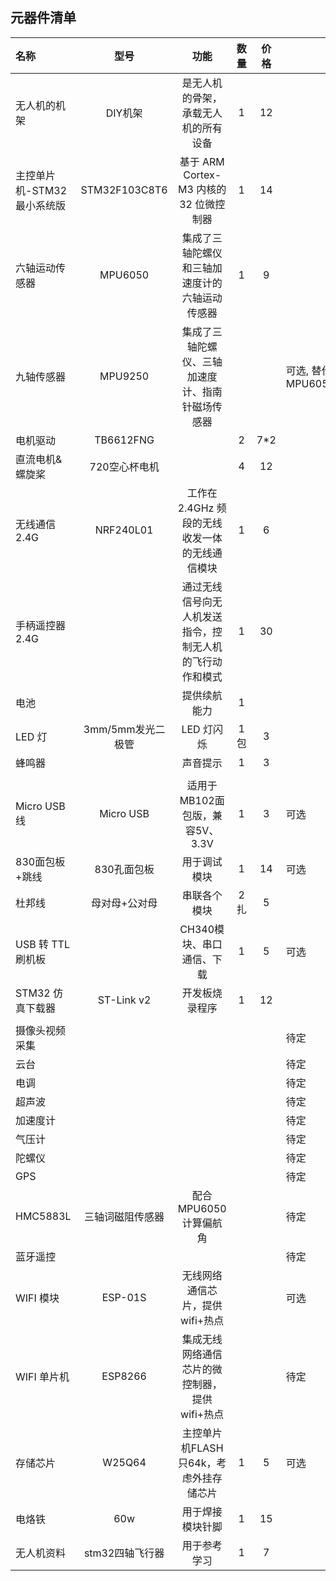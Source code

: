 ## 元器件清单



| 名称                       |       型号        |                           功能                           | 数量 | 价格 | 备注                       |
| :------------------------- | :---------------: | :------------------------------------------------------: | :--: | :--: | -------------------------- |
| 无人机的机架               |      DIY机架      |           是无人机的骨架，承载无人机的所有设备           |  1   |  12  |                            |
| 主控单片机-STM32最小系统版 |   STM32F103C8T6   |         基于 ARM Cortex-M3 内核的 32 位微控制器          |  1   |  14  |                            |
| 六轴运动传感器             |      MPU6050      |      集成了三轴陀螺仪和三轴加速度计的六轴运动传感器      |  1   |  9   |                            |
| 九轴传感器                 |      MPU9250      |     集成了三轴陀螺仪、三轴加速度计、指南针磁场传感器     |      |      | 可选, 替代MPU6050+HMC5883L |
| 电机驱动                   |     TB6612FNG     |                                                          |  2   | 7*2  |                            |
| 直流电机&螺旋桨            |   720空心杯电机   |                                                          |  4   |  12  |                            |
| 无线通信 2.4G              |     NRF240L01     |      工作在 2.4GHz 频段的无线收发一体的无线通信模块      |  1   |  6   |                            |
| 手柄遥控器 2.4G            |                   | 通过无线信号向无人机发送指令，控制无人机的飞行动作和模式 |  1   |  30  |                            |
| 电池                       |                   |                       提供续航能力                       |  1   |      |                            |
| LED 灯                     | 3mm/5mm发光二极管 |                        LED 灯闪烁                        | 1包  |  3   |                            |
| 蜂鸣器                     |                   |                         声音提示                         |  1   |  3   |                            |
|                            |                   |                                                          |      |      |                            |
| Micro USB 线               |     Micro USB     |             适用于MB102面包版，兼容5V、3.3V              |  1   |  3   | 可选                       |
| 830面包板+跳线             |    830孔面包板    |                       用于调试模块                       |  1   |  14  | 可选                       |
| 杜邦线                     |   母对母+公对母   |                       串联各个模块                       | 2扎  |  5   |                            |
| USB 转 TTL 刷机板          |                   |                CH340模块、串口通信、下载                 |  1   |  5   | 可选                       |
| STM32 仿真下载器           |    ST-Link v2     |                      开发板烧录程序                      |  1   |  12  |                            |
|                            |                   |                                                          |      |      |                            |
| 摄像头视频采集             |                   |                                                          |      |      | 待定                       |
| 云台                       |                   |                                                          |      |      | 待定                       |
| 电调                       |                   |                                                          |      |      | 待定                       |
| 超声波                     |                   |                                                          |      |      | 待定                       |
| 加速度计                   |                   |                                                          |      |      | 待定                       |
| 气压计                     |                   |                                                          |      |      | 待定                       |
| 陀螺仪                     |                   |                                                          |      |      | 待定                       |
| GPS                        |                   |                                                          |      |      | 待定                       |
| HMC5883L                   | 三轴词磁阻传感器  |                  配合MPU6050计算偏航角                   |      |      | 待定                       |
| 蓝牙遥控                   |                   |                                                          |      |      | 待定                       |
| WIFI 模块                  |      ESP-01S      |             无线网络通信芯片，提供wifi+热点              |      |      | 可选                       |
| WIFI 单片机                |      ESP8266      |      集成无线网络通信芯片的微控制器，提供wifi+热点       |      |      | 待定                       |
| 存储芯片                   |      W25Q64       |          主控单片机FLASH只64k，考虑外挂存储芯片          |  1   |  5   | 可选                       |
| 电烙铁                     |        60w        |                     用于焊接模块针脚                     |  1   |  15  |                            |
| 无人机资料                 |  stm32四轴飞行器  |                       用于参考学习                       |  1   |  7   |                            |
